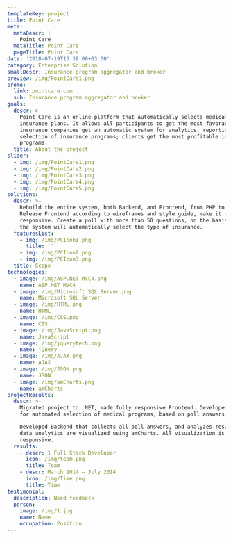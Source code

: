 ```yaml
---
templateKey: project
title: Point Care
meta:
  metaDescr: |
    Point Care
  metaTitle: Point Care
  pageTitle: Point Care
date: '2018-07-19T15:39:00+03:00'
category: Enterprise Solution
smallDescr: Insurance program aggregator and broker
preview: /img/PointCare1.png
promo:
  link: pointcare.com
  sub: Insurance program aggregator and broker
goals:
  descr: >-
    Point Care is an online platform that automatically selects medical
    insurance plans. It allows all participants to get the most favorable terms:
    insurance companies get an automatic system for analytics, reporting, and
    selection of insurance programs; clients get the most profitable insurance
    programs.
  title: About the project
slider:
  - img: /img/PointCare1.png
  - img: /img/PointCare2.png
  - img: /img/PointCare3.png
  - img: /img/PointCare4.png
  - img: /img/PointCare5.png
solutions:
  descr: >-
    Rebuild the entire system, both Backend, and Frontend, from PHP to .NET.
    Release Frontend according to wireframes and style guide, make it fully
    responsive. Create a poll with more than 50 questions, on the basis of which
    the system will automatically select the type of insurance.
  featuresList:
    - img: /img/PCIcon1.png
      title: ''
    - img: /img/PCIcon2.png
    - img: /img/PCIcon3.png
  title: Scope
technologies:
  - image: /img/ASP.NET MVC4.png
    name: ASP.NET MVC4
  - image: /img/Microsoft SQL Server.png
    name: Microsoft SQL Server
  - image: /img/HTML.png
    name: HTML
  - image: /img/CSS.png
    name: CSS
  - image: /img/JavaScript.png
    name: JavaScript
  - image: /img/jquerytech.png
    name: jQuery
  - image: /img/AJAX.png
    name: AJAX
  - image: /img/JSON.png
    name: JSON
  - image: /img/amCharts.png
    name: amCharts
projectResults:
  descr: >-
    Migrated project to .NET, made fully responsive Frontend. Developed a system
    for automated selection of medical programs, based on poll answers.

    Developed Backend that collects all poll answers, and analyzes results. All
    data analytics are visualized using amCharts. All visualization is also
    responsive.
  results:
    - descr: 1 Full Stack Developer
      icon: /img/team.png
      title: Team
    - descr: March 2014 — July 2014
      icon: /img/Time.png
      title: Time
testimonial:
  description: Need feedback
  person:
    image: /img/1.jpg
    name: Name
    occupation: Position
---
```


